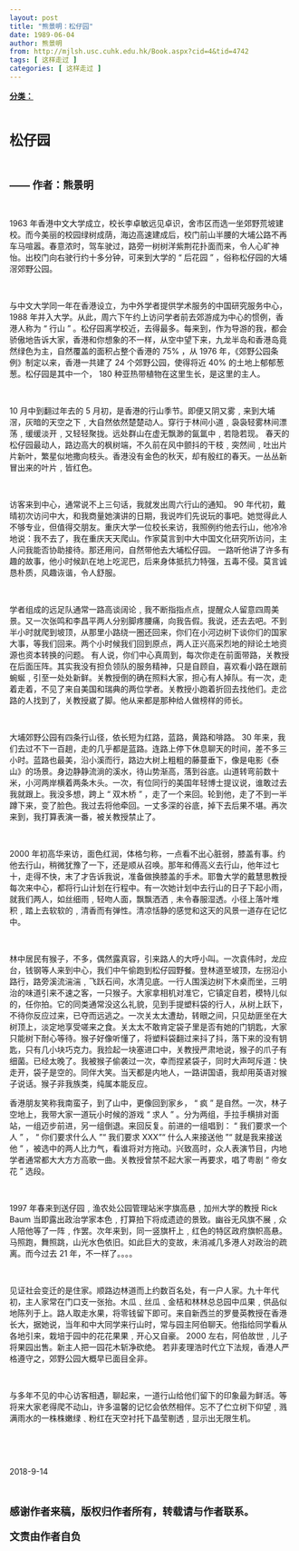 ```yaml
---
layout: post
title: "熊景明：松仔园"
date: 1989-06-04
author: 熊景明
from: http://mjlsh.usc.cuhk.edu.hk/Book.aspx?cid=4&tid=4742
tags: [ 这样走过 ]
categories: [ 这样走过 ]
---
```


<div style="margin: 15px 10px 10px 0px;">
 <div>
  <span id="ctl00_ContentPlaceHolder1_chapter1_SubjectLabel" style="font-weight:bold;text-decoration:underline;">
   分类：
  </span>
 </div>
 <p class="p1">
  <b>
   <font size="4">
    <span class="s1">
    </span>
    <br/>
   </font>
  </b>
 </p>
 <p class="p2">
  <span class="s1">
   <b>
    <font size="5">
     松仔园
    </font>
   </b>
  </span>
 </p>
 <p class="p3">
  <b>
   <font size="4">
    <span class="s1">
    </span>
    <br/>
   </font>
  </b>
 </p>
 <p class="p2">
  <b>
   <font size="4">
    <span class="s2">
     ——
    </span>
    <span class="s1">
     作者：熊景明
    </span>
   </font>
  </b>
 </p>
 <p class="p4">
  <span class="s1">
  </span>
  <br/>
 </p>
 <p class="p5">
  <span class="s3">
   1963
  </span>
  <span class="s1">
   年香港中文大学成立，校长李卓敏远见卓识，舍市区而选一坐郊野荒坡建校。而今美丽的校园绿树成荫，海边高速建成后，校门前山半腰的大埔公路不再车马喧嚣。春意浓时，驾车驶过，路旁一树树洋紫荆花扑面而来，令人心旷神怡。出校门向右驶行约十多分钟，可来到大学的
  </span>
  <span class="s3">
   “
  </span>
  <span class="s1">
   后花园
  </span>
  <span class="s3">
   ”
  </span>
  <span class="s1">
   ，俗称松仔园的大埔滘郊野公园。
  </span>
 </p>
 <p class="p4">
  <span class="s1">
  </span>
  <br/>
 </p>
 <p class="p5">
  <span class="s1">
   与中文大学同一年在香港设立，为中外学者提供学术服务的中国研究服务中心，
  </span>
  <span class="s3">
   1988
  </span>
  <span class="s1">
   年并入大学。从此，周六下午约上访问学者前去郊游成为中心的惯例，香港人称为
  </span>
  <span class="s3">
   “
  </span>
  <span class="s1">
   行山
  </span>
  <span class="s3">
   ”
  </span>
  <span class="s1">
   。松仔园离学校近，去得最多。每来到，作为导游的我，都会骄傲地告诉大家，香港和你想象的不一样，从空中望下来，九龙半岛和香港岛竟然绿色为主，自然覆盖的面积占整个香港的
  </span>
  <span class="s3">
   75%
  </span>
  <span class="s1">
   ，从
  </span>
  <span class="s3">
   1976
  </span>
  <span class="s1">
   年，《郊野公园条例》制定以来，香港一共建了
  </span>
  <span class="s3">
   24
  </span>
  <span class="s1">
   个郊野公园，使得将近
  </span>
  <span class="s3">
   40%
  </span>
  <span class="s1">
   的土地上郁郁葱葱。松仔园是其中一个，
  </span>
  <span class="s3">
   180
  </span>
  <span class="s1">
   种亚热带植物在这里生长，是这里的主人。
  </span>
 </p>
 <p class="p4">
  <span class="s1">
  </span>
  <br/>
 </p>
 <p class="p5">
  <span class="s3">
   10
  </span>
  <span class="s1">
   月中到翻过年去的
  </span>
  <span class="s3">
   5
  </span>
  <span class="s1">
   月初，是香港的行山季节。即便又阴又雾﹐来到大埔滘，灰暗的天空之下﹐大自然依然楚楚动人。穿行于林间小道﹐袅袅轻雾林间漂荡﹐缓缓淡开﹐又轻轻聚拢。远处群山在虚无飘渺的氤氲中﹐若隐若现。
  </span>
  <span class="s3">
  </span>
  <span class="s1">
   春天的松仔园最动人，路边高大的枫树端，不久前在风中颤抖的干枝﹐突然间﹐吐出片片新叶，繁星似地撒向枝头。香港没有金色的秋天，却有殷红的春天。一丛丛新冒出来的叶片﹐皆红色。
  </span>
 </p>
 <p class="p4">
  <span class="s1">
  </span>
  <br/>
 </p>
 <p class="p5">
  <span class="s1">
   访客来到中心，通常说不上三句话，我就发出周六行山的通知。
  </span>
  <span class="s3">
   90
  </span>
  <span class="s1">
   年代初，戴晴初次访问中大，和我商量她演讲的日期，我说咋们先说玩的事吧。她觉得此人不够专业，但值得交朋友。重庆大学一位校长来访，我照例约他去行山，他冷冷地说：我不去了，我在重庆天天爬山。作家莫言到中大中国文化研究所访问，主人问我能否协助接待。那还用问，自然带他去大埔松仔园。
  </span>
  <span class="s3">
  </span>
  <span class="s1">
   一路听他讲了许多有趣的故事，他小时候趴在地上吃泥巴，后来身体抵抗力特强，五毒不侵。莫言诚恳朴质，风趣诙谐，令人舒服。
  </span>
 </p>
 <p class="p4">
  <span class="s1">
  </span>
  <br/>
 </p>
 <p class="p5">
  <span class="s1">
   学者组成的远足队通常一路高谈阔论﹐我不断指指点点，提醒众人留意四周美景。又一次张鸣和李昌平两人分别脚疼腰痛，向我告假。我说，还去去吧。不到半小时就爬到坡顶，从那里小路绕一圈还回来，你们在小河边树下谈你们的国家大事，等我们回来。两个小时候我们回到原点，两人正兴高采烈地的辩论土地资源也资本转换的问题。
  </span>
  <span class="s3">
  </span>
  <span class="s1">
   有人说，你们中心真周到，每次你走在前面带路，关教授在后面压阵。其实我没有担负领队的服务精神，只是自顾自，喜欢看小路在跟前蜿蜒﹐引至一处处新鲜。关教授倒的确在照料大家，担心有人掉队。有一次，走着走着，不见了来自美国和瑞典的两位学者。关教授小跑着折回去找他们。走岔路的人找到了，关教授崴了脚。他从来都是那种给人做榜样的师长。
  </span>
 </p>
 <p class="p4">
  <span class="s1">
  </span>
  <br/>
 </p>
 <p class="p5">
  <span class="s1">
   大埔郊野公园有四条行山径，依长短为红路，蓝路，黄路和啡路。
  </span>
  <span class="s3">
   30
  </span>
  <span class="s1">
   年来，我们去过不下一百趟，走的几乎都是蓝路。连路上停下休息聊天的时间，差不多三小时。蓝路也最美，沿小溪而行，路边大树上粗粗的藤蔓垂下，像是电影《泰山》的场景。身边静静流淌的溪水，待山势渐高，落到谷底。山道转弯前数十米，小河两岸横着两条木头。一次，有位同行的美国年轻博士提议说，谁敢过去我就跟上。我没多想，跨上
  </span>
  <span class="s3">
   “
  </span>
  <span class="s1">
   双木桥
  </span>
  <span class="s3">
   ”
  </span>
  <span class="s1">
   ，走了一个来回。轮到他，走了不到一半蹲下来，变了脸色。我过去将他牵回。一丈多深的谷底，掉下去后果不堪。再次来到，我打算表演一番，被关教授禁止了。
  </span>
 </p>
 <p class="p4">
  <span class="s1">
  </span>
  <br/>
 </p>
 <p class="p5">
  <span class="s3">
   2000
  </span>
  <span class="s1">
   年初高华来访，面色红润，体格匀称，一点看不出心脏弱，膝盖有事。约他去行山，稍微犹豫了一下，还是顺从召唤。那年和傅高义去行山，他年过七十，走得不快，末了才告诉我说，准备做换膝盖的手术。耶鲁大学的戴慧思教授每次来中心，都将行山计划在行程中。有一次她计划中去行山的日子下起小雨，就我们两人，如丝细雨﹐轻吻人面，飘飘洒洒﹐未令春服湿透。小径上落叶堆积﹐踏上去软软的﹐清香而有弹性。清凉恬静的感觉和这天的风景一道存在记忆中。
  </span>
 </p>
 <p class="p4">
  <span class="s1">
  </span>
  <br/>
 </p>
 <p class="p5">
  <span class="s1">
   林中居民有猴子，不多，偶然露真容，引来路人的大呼小叫。一次袁伟时，龙应台，钱钢等人来到中心，我们中午偷跑到松仔园野餐。登林道至坡顶，左拐沿小路行，路旁溪流湍湍﹐飞跃石间，水清见底。一行人围溪边树下木桌而坐，三明治的味道引来不速之客，一只猴子。大家拿相机对准它，它镇定自若，模特儿似的，任你拍。它的同类通常没这么礼貌，见到手提塑料袋的行人，从树上跃下，不待你反应过来，已夺而远逃之。一次关太太遭劫，转眼之间，只见劫匪坐在大树顶上，淡定地享受嗟来之食。关太太不敢肯定袋子里是否有她的门钥匙，大家只能树下耐心等待。猴子好像听懂了，将塑料袋翻过来抖了抖，落下来的没有钥匙，只有几小块巧克力。我捡起一块塞进口中，关教授严肃地说，猴子的爪子有细菌。已经太晚了。我被猴子偷袭过一次，幸而捏紧袋子，同时大声呵斥道：快走开，袋子是空的。同伴大笑。当天都是内地人，一路讲国语，我却用英语对猴子说话。猴子非我族类，纯属本能反应。
  </span>
 </p>
 <p class="p4">
  <span class="s1">
   <span class="Apple-converted-space">
   </span>
  </span>
 </p>
 <p class="p5">
  <span class="s1">
   香港朋友笑称我南蛮子，到了山中，更像回到家乡，
  </span>
  <span class="s3">
   “
  </span>
  <span class="s1">
   疯
  </span>
  <span class="s3">
   ”
  </span>
  <span class="s1">
   是自然。一次，林子空地上，我带大家一道玩小时候的游戏
  </span>
  <span class="s3">
   “
  </span>
  <span class="s1">
   求人
  </span>
  <span class="s3">
   ”
  </span>
  <span class="s1">
   。分为两组，手拉手横排对面站，一组迈步前进，另一组倒退。来回反复。前进的一组唱到：
  </span>
  <span class="s3">
   “
  </span>
  <span class="s1">
   我们要求一个人
  </span>
  <span class="s3">
   ”
  </span>
  <span class="s1">
   ，
  </span>
  <span class="s3">
   “
  </span>
  <span class="s1">
   你们要求什么人
  </span>
  <span class="s3">
   ”“
  </span>
  <span class="s1">
   我们要求
  </span>
  <span class="s3">
   XXX”“
  </span>
  <span class="s1">
   什么人来接送他
  </span>
  <span class="s3">
   ”“
  </span>
  <span class="s1">
   就是我来接送他
  </span>
  <span class="s3">
   ”
  </span>
  <span class="s1">
   ，被选中的两人比力气，看谁将对方拖动。兴致高时，众人表演节目，内地学者通常都大大方方高歌一曲。关教授曾禁不起大家一再要求，唱了粤剧
  </span>
  <span class="s3">
   “
  </span>
  <span class="s1">
   帝女花
  </span>
  <span class="s3">
   ”
  </span>
  <span class="s1">
   选段。
  </span>
 </p>
 <p class="p4">
  <span class="s1">
  </span>
  <br/>
 </p>
 <p class="p5">
  <span class="s3">
   1997
  </span>
  <span class="s1">
   年春来到送仔园﹐渔农处公园管理站米字旗高悬﹐加州大学的教授
  </span>
  <span class="s3">
   Rick Baum
  </span>
  <span class="s1">
   当即露出政治学家本色﹐打算拍下将成遗迹的景致。幽谷无风旗不展﹐众人陪他等了一阵﹐作罢。次年来到，同一竖旗杆上﹐红色的特区政府旗帜高悬。马照跑，舞照跳，山光水色依旧。如此巨大的变故，未消减几多港人对政治的疏离。而今过去
  </span>
  <span class="s3">
   21
  </span>
  <span class="s1">
   年，不一样了。。。。
  </span>
 </p>
 <p class="p4">
  <span class="s1">
  </span>
  <br/>
 </p>
 <p class="p5">
  <span class="s1">
   见证社会变迁的是住家。顺路边林道而上约数百名处，有一户人家。九十年代初，主人家常在门口支一张抬。木瓜﹑丝瓜﹑金桔和林林总总园中瓜果﹐供品似地陈列于上。路人取走水果，将零钱留下即可。来自新西兰的罗曼英教授在香港长大，据她说，当年和中大同学来行山时，常与园主阿伯聊天。他指给同学看从各地引来，栽培于园中的花花果果﹐开心又自豪。
  </span>
  <span class="s3">
   2000
  </span>
  <span class="s1">
   左右，阿伯故世﹐儿子将果园出售。新主人把一园花木斩净砍绝。
  </span>
  <span class="s3">
  </span>
  <span class="s1">
   若非麦理浩时代立下法规，香港人严格遵守之，郊野公园大概早已面目全非。
  </span>
 </p>
 <p class="p4">
  <span class="s1">
  </span>
  <br/>
 </p>
 <p class="p5">
  <span class="s1">
   与多年不见的中心访客相遇，聊起来，一道行山给他们留下的印象最为鲜活。等将来大家老得爬不动山，许多温馨的记忆会依然相伴。忘不了伫立树下仰望﹐溅满雨水的一株株嫩绿﹑粉红在天空衬托下晶莹剔透﹐显示出无限生机。
  </span>
 </p>
 <p class="p4">
  <span class="s1">
  </span>
  <br/>
 </p>
 <p class="p5">
  <br/>
 </p>
 <p class="p6">
  <span class="s1">
   2018-9-14
   <span class="Apple-converted-space">
   </span>
  </span>
 </p>
 <p class="p6">
  <span class="s1">
   <span class="Apple-converted-space">
    <br/>
   </span>
  </span>
 </p>
 <p class="MsoNormal" style="font-size: 17.6px;">
  <b>
   <font size="4">
    <span lang="ZH-CN" style="font-family: 宋体;">
     感谢作者来稿，版权归作者所有，转载请与作者联系。
    </span>
    <o:p>
    </o:p>
   </font>
  </b>
 </p>
 <p class="p5" style="color: rgb(69, 69, 69); -webkit-text-stroke: 0px rgb(69, 69, 69);">
  <span class="s1" style="font-variant-numeric: normal; font-variant-east-asian: normal; font-stretch: normal; font-size: 18px; line-height: normal;">
  </span>
 </p>
 <p class="p5" style='text-indent: 30.1px; font-size: 15px; font-family: "PingFang SC Semibold"; -webkit-text-stroke-width: 0px;'>
  <span class="s4" style='font-variant-numeric: normal; font-variant-east-asian: normal; font-stretch: normal; line-height: normal; font-family: "PingFang SC"; font-kerning: none;'>
  </span>
 </p>
 <p class="p6">
  <span class="s1">
   <span class="Apple-converted-space">
   </span>
  </span>
 </p>
 <p class="MsoNormal" style="font-size: 17.6px;">
  <span lang="ZH-CN" style="font-family: 宋体;">
   <b>
    <font size="4">
     文责由作者自负
    </font>
   </b>
  </span>
 </p>
</div>

